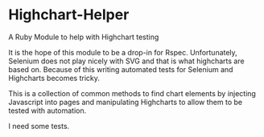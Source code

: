 # Highchart-Helper
A Ruby Module to help with Highchart testing

It is the hope of this module to be a drop-in for Rspec.  Unfortunately, Selenium does not play nicely with SVG and that is what highcharts are based on.  Because of this writing automated tests for Selenium and Highcharts becomes tricky.  

This is a collection of common methods to find chart elements by injecting Javascript into pages and manipulating Highcharts to allow them to be tested with automation.

I need some tests.
